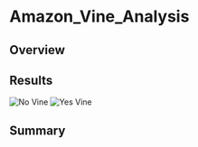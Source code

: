 # Amazon_Vine_Analysis
## Overview
## Results
![No Vine](https://user-images.githubusercontent.com/88119309/143792589-6005f3a8-9ae0-49cb-9139-b422e88711bb.PNG)
![Yes Vine](https://user-images.githubusercontent.com/88119309/143792596-a19d99a8-f742-4841-a59e-5366c48341d7.PNG)
## Summary
